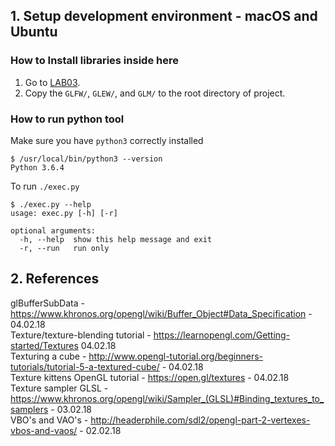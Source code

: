 ## 1. Setup development environment - macOS and Ubuntu

### How to Install libraries inside here

1. Go to [LAB03](http://prod3.imt.hig.no/imt2531/imt2531_lectures/tree/master/lab03).
2. Copy the `GLFW/`, `GLEW/`, and `GLM/` to the root directory of project.


### How to run python tool

Make sure you have `python3` correctly installed
```
$ /usr/local/bin/python3 --version
Python 3.6.4
```
To run `./exec.py`
```
$ ./exec.py --help
usage: exec.py [-h] [-r]

optional arguments:
  -h, --help  show this help message and exit
  -r, --run   run only
```



## 2. References

glBufferSubData - https://www.khronos.org/opengl/wiki/Buffer_Object#Data_Specification - 04.02.18 <br>
Texture/texture-blending tutorial - https://learnopengl.com/Getting-started/Textures 04.02.18 <br>
Texturing a cube - http://www.opengl-tutorial.org/beginners-tutorials/tutorial-5-a-textured-cube/ - 04.02.18 <br>
Texture kittens OpenGL tutorial - https://open.gl/textures - 04.02.18 <br>
Texture sampler GLSL - https://www.khronos.org/opengl/wiki/Sampler_(GLSL)#Binding_textures_to_samplers - 03.02.18 <br>
VBO's and VAO's  - http://headerphile.com/sdl2/opengl-part-2-vertexes-vbos-and-vaos/ - 02.02.18